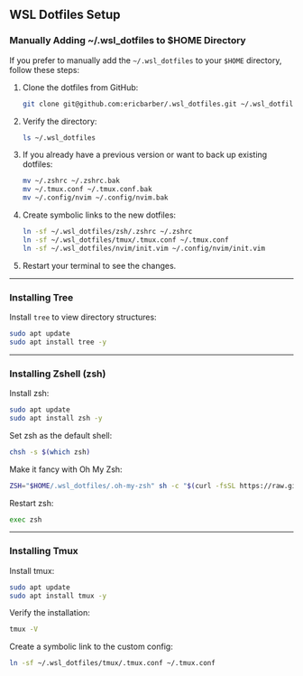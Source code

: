 ## WSL Dotfiles Setup

### Manually Adding \~/.wsl\_dotfiles to \$HOME Directory

If you prefer to manually add the `~/.wsl_dotfiles` to your `$HOME` directory, follow these steps:

1. Clone the dotfiles from GitHub:

   ```bash
   git clone git@github.com:ericbarber/.wsl_dotfiles.git ~/.wsl_dotfiles
   ```

2. Verify the directory:

   ```bash
   ls ~/.wsl_dotfiles
   ```

3. If you already have a previous version or want to back up existing dotfiles:

   ```bash
   mv ~/.zshrc ~/.zshrc.bak
   mv ~/.tmux.conf ~/.tmux.conf.bak
   mv ~/.config/nvim ~/.config/nvim.bak
   ```

4. Create symbolic links to the new dotfiles:

   ```bash
   ln -sf ~/.wsl_dotfiles/zsh/.zshrc ~/.zshrc
   ln -sf ~/.wsl_dotfiles/tmux/.tmux.conf ~/.tmux.conf
   ln -sf ~/.wsl_dotfiles/nvim/init.vim ~/.config/nvim/init.vim
   ```

5. Restart your terminal to see the changes.

---

### Installing Tree

Install `tree` to view directory structures:

```bash
sudo apt update
sudo apt install tree -y
```

---

### Installing Zshell (zsh)

Install zsh:

```bash
sudo apt update
sudo apt install zsh -y
```

Set zsh as the default shell:

```bash
chsh -s $(which zsh)
```

Make it fancy with Oh My Zsh:

```bash
ZSH="$HOME/.wsl_dotfiles/.oh-my-zsh" sh -c "$(curl -fsSL https://raw.githubusercontent.com/ohmyzsh/ohmyzsh/master/tools/install.sh)"
```

Restart zsh:

```bash
exec zsh
```

---

### Installing Tmux

Install tmux:

```bash
sudo apt update
sudo apt install tmux -y
```

Verify the installation:

```bash
tmux -V
```

Create a symbolic link to the custom config:

```bash
ln -sf ~/.wsl_dotfiles/tmux/.tmux.conf ~/.tmux.conf
```
